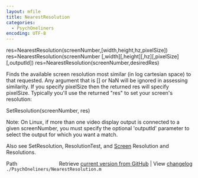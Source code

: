 ```yaml
---
layout: mfile
title: NearestResolution
categories:
  - PsychOneliners
encoding: UTF-8
---
```


res=NearestResolution\(screenNumber,\[width,height,hz,pixelSize\]\)
res=NearestResolution\(screenNumber \[,width\]\[,height\]\[,hz\]\[,pixelSize\]\[,outputId\]\)
res=NearestResolution\(screenNumber,desiredRes\)

Finds the available screen resolution most similar \(in log cartesian space\) to that
requested. Any argument that is \[\] or NaN will be ignored in assessing similarity.
If you specify pixelSize then the returned res will specify pixelSize. Typically
you'll use the returned "res" to set your screen's resolution:

SetResolution\(screenNumber, res\)

Note: On Linux, if more than one video display output is connected to
a given screenNumber, you must specify the optional 'outputId' parameter
to select the output for which you want a match.

Also see SetResolution, ResolutionTest, and [Screen](/docs/Screen) Resolution and Resolutions.


<div class="code_header" style="text-align:right;">
  <span style="float:left;">Path&nbsp;&nbsp;</span> <span class="counter">Retrieve <a href=
  "https://raw.github.com/Psychtoolbox-3/Psychtoolbox-3/beta/./PsychOneliners/NearestResolution.m">current version from GitHub</a> | View <a href=
  "https://github.com/Psychtoolbox-3/Psychtoolbox-3/commits/beta/./PsychOneliners/NearestResolution.m">changelog</a></span>
</div>
<div class="code">
  <code>./PsychOneliners/NearestResolution.m</code>
</div>
